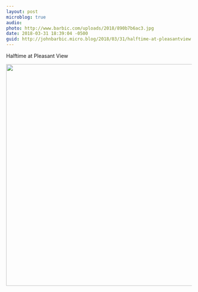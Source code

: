 ```yaml
---
layout: post
microblog: true
audio: 
photo: http://www.barbic.com/uploads/2018/890b7b6ac3.jpg
date: 2018-03-31 18:39:04 -0500
guid: http://johnbarbic.micro.blog/2018/03/31/halftime-at-pleasantview.html
---
```

Halftime at Pleasant View

<img src="http://www.barbic.com/uploads/2018/890b7b6ac3.jpg" width="600" height="600" />
